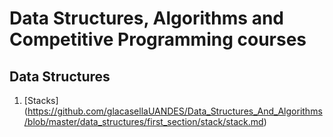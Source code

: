 # Data Structures, Algorithms and Competitive Programming courses

## Data Structures

1. [Stacks] (https://github.com/glacasellaUANDES/Data_Structures_And_Algorithms/blob/master/data_structures/first_section/stack/stack.md)

